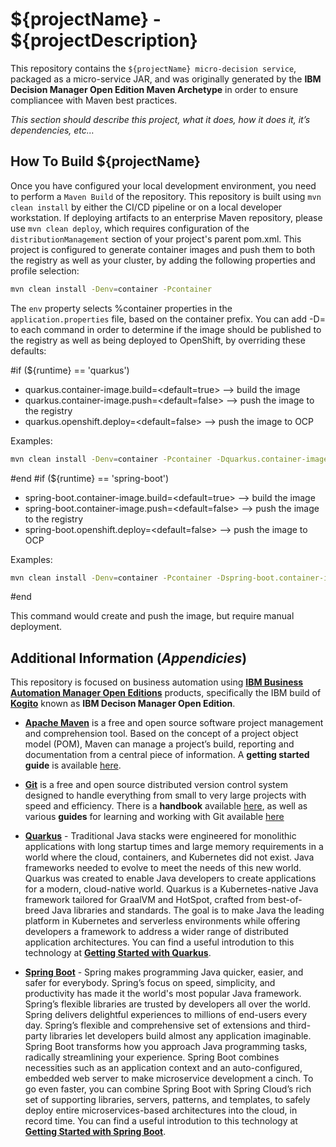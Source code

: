 # ${projectName} - ${projectDescription}
This repository contains the `${projectName} micro-decision service`, packaged as a micro-service JAR, and was originally generated by the **IBM Decision Manager Open Edition Maven Archetype** in order to ensure compliancee with Maven best practices. 

*This section should describe this project, what it does, how it does it, it’s dependencies, etc…*

## How To Build ${projectName}
Once you have configured your local development environment, you need to perform a `Maven Build` of the repository.  This repository is built using `mvn clean install` by either the CI/CD pipeline or on a local developer workstation.  If deploying artifacts to an enterprise Maven repository, please use `mvn clean deploy`, which requires configuration of the `distributionManagement` section of your project's parent pom.xml.  This project is configured to generate container images and push them to both the registry as well as your cluster, by adding the following properties and profile selection:

```bash
mvn clean install -Denv=container -Pcontainer
```

The `env` property selects %container properties in the `application.properties` file, based on the container prefix.  You can add -D<property>=<value> to each command in order to determine if the image should be published to the registry as well as being deployed to OpenShift, by overriding these defaults:

#if (${runtime} == 'quarkus')
- quarkus.container-image.build=<default=true>  --> build the image
- quarkus.container-image.push=<default=false>  --> push the image to the registry
- quarkus.openshift.deploy=<default=false>      --> push the image to OCP

Examples: 

```bash 
mvn clean install -Denv=container -Pcontainer -Dquarkus.container-image.push=true
```
#end
#if (${runtime} == 'spring-boot')
- spring-boot.container-image.build=<default=true>  --> build the image
- spring-boot.container-image.push=<default=false>  --> push the image to the registry
- spring-boot.openshift.deploy=<default=false>      --> push the image to OCP

Examples: 

```bash 
mvn clean install -Denv=container -Pcontainer -Dspring-boot.container-image.push=true
```
#end

This command would create and push the image, but require manual deployment.

## Additional Information (*Appendicies*)
This repository is focused on business automation using [**IBM Business Automation Manager Open Editions**](https://www.ibm.com/docs/en/ibamoe/9.2.x) products, specifically the IBM build of [**Kogito**](https://kogito.kie.org/) known as **IBM Decison Manager Open Edition**.
- [**Apache Maven**](https://maven.apache.org/) is a free and open source software project management and comprehension tool. Based on  the concept of a project object model (POM), Maven can manage a project’s build, reporting and documentation from a central piece of  information. A **getting started guide** is available [here](http://maven.apache.org/guides/getting-started/).

- [**Git**](https://git-scm.com//) is a free and open source distributed version control system designed to handle everything from small to very large projects with speed and efficiency. There is a **handbook** available [here](https://guides.github.com/introduction/git-handbook/), as well as various **guides** for learning and working with Git available [here](https://guides.github.com/)

- [**Quarkus**](https://quarkus.io/) - Traditional Java stacks were engineered for monolithic applications with long startup times and large memory requirements in a world where the cloud, containers, and Kubernetes did not exist. Java frameworks needed to evolve to meet the needs of this new world.  Quarkus was created to enable Java developers to create applications for a modern, cloud-native world. Quarkus is a Kubernetes-native Java framework tailored for GraalVM and HotSpot, crafted from best-of-breed Java libraries and standards. The goal is to make Java the leading platform in Kubernetes and serverless environments while offering developers a framework to address a wider range of distributed application architectures.  You can find a useful introdution to this technology at [**Getting Started with Quarkus**](https://quarkus.io/get-started/).

- [**Spring Boot**](https://spring.io/) - Spring makes programming Java quicker, easier, and safer for everybody. Spring’s focus on speed, simplicity, and productivity has made it the world's most popular Java framework.  Spring’s flexible libraries are trusted by developers all over the world. Spring delivers delightful experiences to millions of end-users every day.  Spring’s flexible and comprehensive set of extensions and third-party libraries let developers build almost any application imaginable.  Spring Boot transforms how you approach Java programming tasks, radically streamlining your experience. Spring Boot combines necessities such as an application context and an auto-configured, embedded web server to make microservice development a cinch. To go even faster, you can combine Spring Boot with Spring Cloud’s rich set of supporting libraries, servers, patterns, and templates, to safely deploy entire microservices-based architectures into the cloud, in record time.  You can find a useful introdution to this technology at [**Getting Started with Spring Boot**](https://spring.io/quickstart).
